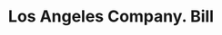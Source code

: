 ---
doi: 10.7916/D8NP3GFK
date_other: '1913'
date_other_textual: '1913'
form: printed ephemera
genre:
- Invoices
name:
- Los Angeles Company
object_in_context_url: https://biggert.cul.columbia.edu/items/view/ave_biggert_00418
subject_hierarchical_geographic:
- Boston, Massachusetts, United States
subject_name:
- Los Angeles Company
title: Los Angeles Company. Bill
sort_title: Los Angeles Company. Bill
call_number: ave_biggert_00418
coordinates:
- 42.35805555555556,-71.06361111111111
pid: ave_biggert_00418
identifiers: ave_biggert_00418
thumbnail: https://derivativo-1.library.columbia.edu/iiif/2/ldpd:344186/full/!256,256/0/native.jpg
permalink: "/items/ave_biggert_00418/"
layout: iiif-image-page
---